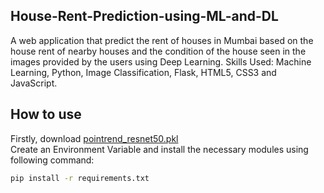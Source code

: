 ## House-Rent-Prediction-using-ML-and-DL
A web application that predict the rent of houses in Mumbai based on the house rent of nearby houses and  the condition of the house seen in the images provided by the users using Deep Learning. 
Skills Used: Machine Learning, Python, Image Classification, Flask, HTML5, CSS3 and JavaScript.

## How to use
Firstly, download [pointrend_resnet50.pkl](https://github.com/ayoolaolafenwa/PixelLib/releases/download/0.2.0/pointrend_resnet50.pkl) <br>
Create an Environment Variable and install the necessary modules using following command:
```bash
pip install -r requirements.txt
```
